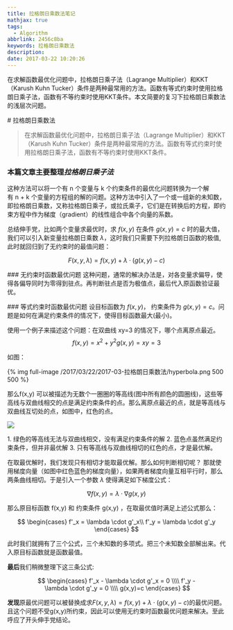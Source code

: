 ```yaml
---
title: 拉格朗日乘数法笔记
mathjax: true
tags:
  - Algorithm
abbrlink: 2456c8ba
keywords: 拉格朗日乘数法
description: 
date: 2017-03-22 10:20:26
---
```


在求解函数最优化问题中，拉格朗日乘子法（Lagrange Multiplier）和KKT（Karush Kuhn Tucker）条件是两种最常用的方法。函数有等式约束时使用拉格朗日乘子法，函数有不等约束时使用KKT条件。本文简要的复习下拉格朗日乘数法的浅层次问题。

<!-- more -->

# 拉格朗日乘数法

>在求解函数最优化问题中，拉格朗日乘子法（Lagrange Multiplier）和KKT（Karush Kuhn Tucker）条件是两种最常用的方法。函数有等式约束时使用拉格朗日乘子法，函数有不等约束时使用KKT条件。

### 本篇文章主要整理*拉格朗日乘子法*

这种方法可以将一个有 n 个变量与 k 个约束条件的最优化问题转换为一个解有 n + k 个变量的方程组的解的问题。这种方法中引入了一个或一组新的未知数，即拉格朗日乘数，又称拉格朗日乘子，或拉氏乘子，它们是在转换后的方程，即约束方程中作为梯度（gradient）的线性组合中各个向量的系数。

总结伸手党，比如两个变量求最优时，求 $f(x, y)$ 在条件 $ g(x,y)=c $ 时的最大值，我们可以引入新变量拉格朗日乘数 $ \lambda $，这时我们只需要下列拉格朗日函数的极值,此时就回归到了无约束时的最值问题：

$$
F(x,y,\lambda) = f(x,y)+\lambda \cdot(g(x,y)-c)
$$

### 无约束时函数最优问题
这种问题，通常的解决办法是，对各变量求偏导，使得各偏导同时为零得到驻点。再判断驻点是否为极值点，最后代入原函数验证最优。

### 等式约束时函数最优问题
设目标函数为 $f(x,y)$， 约束条件为 $g(x,y)=c$。问题是如何在满足约束条件的情况下，使得目标函数最大(最小)。

使用一个例子来描述这个问题：在双曲线 xy=3 的情况下，哪个点离原点最近。
$$ f(x,y)=x^2+y^2 g(x,y)=xy=3 $$

如图：

{% img full-image /2017/03/22/2017-03-拉格朗日乘数法/hyperbola.png 500 500 %}

那么f(x,y) 可以被描述为无数个一圈圈的等高线(图中所有颜色的圆圈线)，这些等高线与双曲线相交的点是满足约束条件的点。那么离原点最近的点，就是等高线与双曲线互切处的点，如图中，红色的点。

![](./contour_line.png)

1. 绿色的等高线无法与双曲线相交，没有满足约束条件的解
2. 蓝色点虽然满足约束条件，但并非最优解
3. 只有等高线与双曲线相切的红色的点，才是最优解。

在取最优解时，我们发现只有相切才能取最优解。那么如何判断相切呢？ 那就使用梯度向量（如图中红色蓝色的梯度向量），如果两者梯度向量互相平行时，那么两条曲线相切。于是引入一个参数 $\lambda$ 使得满足如下梯度公式：

$$
\nabla f(x,y) = \lambda \cdot \nabla g(x, y)
$$

那么原目标函数 f(x,y) 和 约束条件 g(x,y) ，在取最优值时满足上述公式那么：

$$ 
\begin{cases}
f'_x = \lambda \cdot g'_x\\
f'_y = \lambda \cdot g'_y
\end{cases}
$$



此时我们就拥有了三个公式，三个未知数的多项式。把三个未知数全部解出来。代入原目标函数就是函数最值。

**最后**我们稍微整理下这三条公式:

$$
\begin{cases}
f'_x - \lambda \cdot g'_x = 0 \\\\
f'_y - \lambda \cdot g'_y = 0 \\\\
g(x,y)=c
\end{cases}
$$


**发现**原最优问题可以被替换成求$F(x,y,\lambda) = f(x,y)+\lambda \cdot(g(x,y)-c)$的最优问题。且这个问题不受g(x,y)所约束，因此可以使用无约束时函数最优问题来解决。至此呼应了开头伸手党结论。

